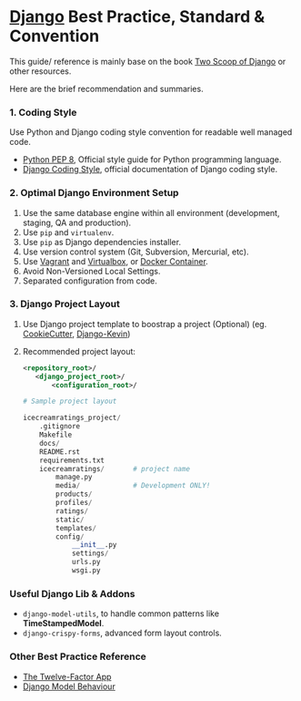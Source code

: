 # [Django](https://www.djangoproject.com/) Best Practice, Standard & Convention
This guide/ reference is mainly base on the book [Two Scoop of Django](https://www.twoscoopspress.com/collections/everything/products/two-scoops-of-django-1-8) or other resources. 

Here are the brief recommendation and summaries.

### 1. Coding Style
Use Python and Django coding style convention for readable well managed code.
* [Python PEP 8](http://www.python.org/dev/peps/pep-0008/), Official style guide for Python programming language.
* [Django Coding Style](https://docs.djangoproject.com/en/1.8/internals/contributing/writing-code/coding-style/), official documentation of Django coding style.

### 2. Optimal Django Environment Setup
1. Use the same database engine within all environment (development, staging, QA and production).
2. Use `pip` and `virtualenv`.
3. Use `pip` as Django dependencies installer.
4. Use version control system (Git, Subversion, Mercurial, etc).
5. Use [Vagrant](https://www.vagrantup.com/) and [Virtualbox](https://www.virtualbox.org/), or [Docker Container](https://www.docker.com/).
6. Avoid Non-Versioned Local Settings.
7. Separated configuration from code.

### 3. Django Project Layout
1. Use Django project template to boostrap a project (Optional) (eg. [CookieCutter](https://github.com/pydanny/cookiecutter-django), [Django-Kevin](https://github.com/imkevinxu/django-kevin))
2. Recommended project layout:
    ```xml
    <repository_root>/
       <django_project_root>/
           <configuration_root>/
    ```
    
    ```python
    # Sample project layout   
 
    icecreamratings_project/
        .gitignore
        Makefile
        docs/
        README.rst
        requirements.txt
        icecreamratings/       # project name
            manage.py
            media/             # Development ONLY!
            products/
            profiles/
            ratings/
            static/
            templates/
            config/
                __init__.py
                settings/
                urls.py
                wsgi.py				
    ```
    
### Useful Django Lib & Addons
* `django-model-utils`, to handle common patterns like **TimeStampedModel**.
* `django-crispy-forms`, advanced form layout controls.

### Other Best Practice Reference
* [The Twelve-Factor App](https://12factor.net/)
* [Django Model Behaviour](http://blog.kevinastone.com/django-model-behaviors.html)
